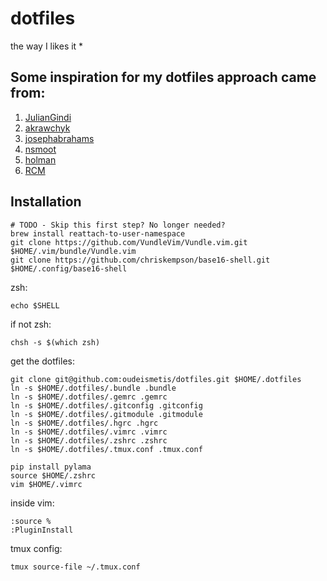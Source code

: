 # dotfiles
the way I likes it *

## Some inspiration for my dotfiles approach came from: 
1. [JulianGindi](https://github.com/JulianGindi/dotfiles)
1. [akrawchyk](https://github.com/akrawchyk/dotfiles)
1. [josephabrahams](https://github.com/josephabrahams/dotfiles)
1. [nsmoot](https://github.com/nsmoot/dotfiles)
1. [holman](https://github.com/holman/dotfiles)
1. [RCM](https://github.com/thoughtbot/rcm)

## Installation

```
# TODO - Skip this first step? No longer needed?
brew install reattach-to-user-namespace
git clone https://github.com/VundleVim/Vundle.vim.git $HOME/.vim/bundle/Vundle.vim
git clone https://github.com/chriskempson/base16-shell.git $HOME/.config/base16-shell
```

zsh:
```
echo $SHELL
```

if not zsh:
```
chsh -s $(which zsh)
```

get the dotfiles:
```
git clone git@github.com:oudeismetis/dotfiles.git $HOME/.dotfiles
ln -s $HOME/.dotfiles/.bundle .bundle
ln -s $HOME/.dotfiles/.gemrc .gemrc
ln -s $HOME/.dotfiles/.gitconfig .gitconfig
ln -s $HOME/.dotfiles/.gitmodule .gitmodule
ln -s $HOME/.dotfiles/.hgrc .hgrc
ln -s $HOME/.dotfiles/.vimrc .vimrc
ln -s $HOME/.dotfiles/.zshrc .zshrc
ln -s $HOME/.dotfiles/.tmux.conf .tmux.conf

pip install pylama
source $HOME/.zshrc
vim $HOME/.vimrc
```

inside vim:
```
:source %
:PluginInstall
```

tmux config:
```
tmux source-file ~/.tmux.conf
```
